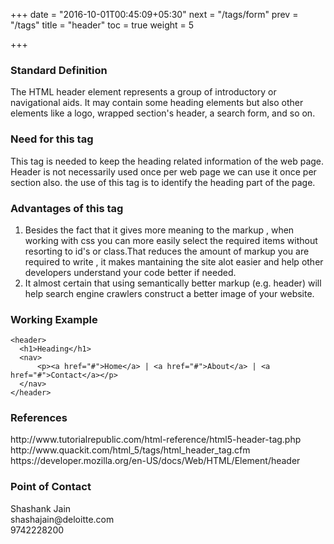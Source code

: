 +++
date = "2016-10-01T00:45:09+05:30"
next = "/tags/form"
prev = "/tags"
title = "header"
toc = true
weight = 5

+++

<h3>Standard Definition</h3>
The HTML header element represents a group of introductory or navigational aids. It may contain some heading elements but also other elements like a logo, wrapped section's header, a search form, and so on.

<h3>Need for this tag</h3>
This tag is needed to keep the heading related information of the web page. Header is not necessarily used once per web page we can use it once per section also. the use of this tag is to identify the heading part of the page.

<h3>Advantages of this tag</h3>
<ol>
  <li>Besides the fact that it gives more meaning to the markup , when working with css you can more easily select the required items without resorting to id's or class.That reduces the amount of markup you are required to write , it makes mantaining the site alot easier and help other developers understand your code better if needed.</li>
  <li>It almost certain that using semantically better markup (e.g. header) will help search engine crawlers construct a better image of your website.</li>
</ol>

<h3>Working Example</h3>

    <header>
      <h1>Heading</h1>
      <nav>
          <p><a href="#">Home</a> | <a href="#">About</a> | <a href="#">Contact</a></p>
      </nav>
    </header>

<h3>References</h3>
http://www.tutorialrepublic.com/html-reference/html5-header-tag.php
<br>
http://www.quackit.com/html_5/tags/html_header_tag.cfm
<br>
https://developer.mozilla.org/en-US/docs/Web/HTML/Element/header

<h3>Point of Contact</h3>
Shashank Jain <br>
shashajain@deloitte.com <br>
9742228200
